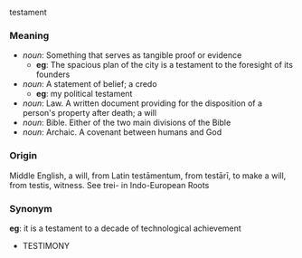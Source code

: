 testament
### Meaning
+ _noun_: Something that serves as tangible proof or evidence
    + __eg__: The spacious plan of the city is a testament to the foresight of its founders
+ _noun_: A statement of belief; a credo
    + __eg__: my political testament
+ _noun_: Law. A written document providing for the disposition of a person's property after death; a will
+ _noun_: Bible. Either of the two main divisions of the Bible
+ _noun_: Archaic. A covenant between humans and God

### Origin

Middle English, a will, from Latin testāmentum, from testārī, to make a will, from testis, witness. See trei- in Indo-European Roots

### Synonym

__eg__: it is a testament to a decade of technological achievement

+ TESTIMONY


